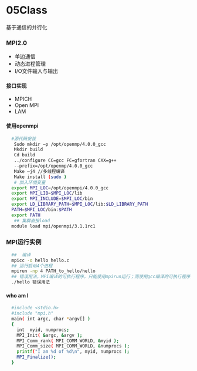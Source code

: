 # 05Class
基于通信的并行化
### MPI2.0

+ 单边通信
+ 动态进程管理
+ I/O文件输入与输出
#### 接口实现
+ MPICH
+ Open MPI
+ LAM

#### 使用openmpi

```bash
  #源代码安装
   Sudo mkdir –p /opt/openmp/4.0.0_gcc
   Mkdir build
   Cd build
   ../configure CC=gcc FC=gfortran CXX=g++
   --prefix=/opt/openmp/4.0.0_gcc
   Make –j4 //多线程编译
   Make install (sudo )
   # 加入环境变量
  export MPI_LOC=/opt/openmpi/4.0.0_gcc
  export MPI_LIB=$MPI_LOC/lib
  export MPI_INCLUDE=$MPI_LOC/bin
  export LD_LIBRARY_PATH=$MPI_LOC/lib:$LD_LIBRARY_PATH
  PATH=$MPI_LOC/bin:$PATH 
  export PATH
   ## 集群直接load
  module load mpi/openmpi/3.1.1rc1
```

### MPI运行实例
```bash
  ##  编译
  mpicc -o hello hello.c
  ## 运行启动4个进程
  mpirun -np 4 PATH_to_hello/hello 
  ## 错误用法，MPI编译的可执行程序，只能使用mpirun运行；而使用gcc编译的可执行程序，也可以使用mpirun运行
  ./hello 错误用法
```
#### who am I
```bash
  #include <stdio.h>
  #include "mpi.h"
  main( int argc, char *argv[] )
  {
    int  myid, numprocs;
    MPI_Init( &argc, &argv );
    MPI_Comm_rank( MPI_COMM_WORLD, &myid );
    MPI_Comm_size( MPI_COMM_WORLD, &numprocs );
    printf("I am %d of %d\n", myid, numprocs );
    MPI_Finalize();
  }
```



